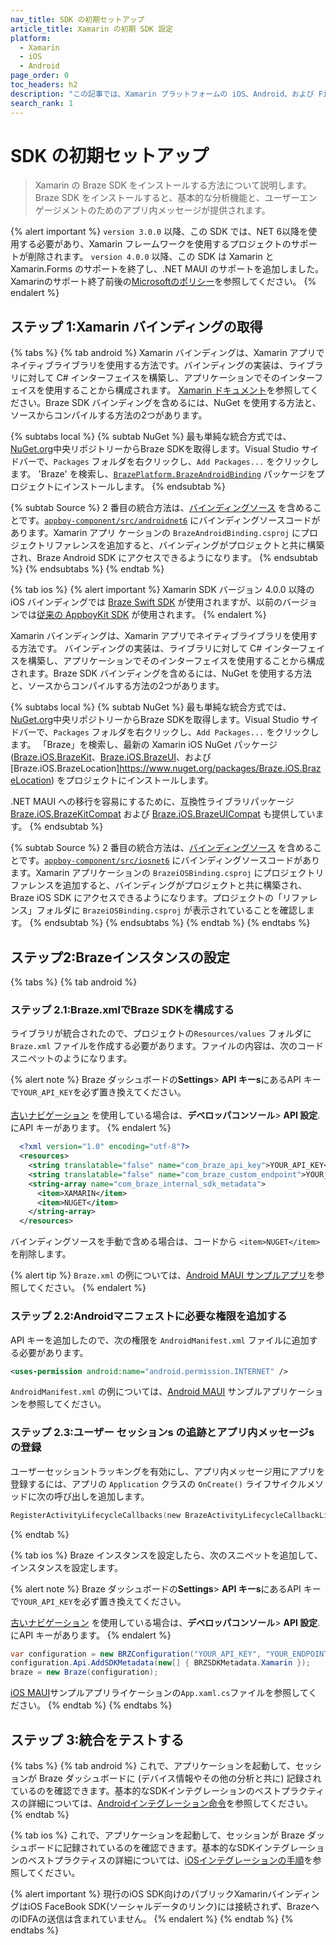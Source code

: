 ```yaml
---
nav_title: SDK の初期セットアップ
article_title: Xamarin の初期 SDK 設定
platform: 
  - Xamarin
  - iOS
  - Android
page_order: 0
toc_headers: h2
description: "この記事では、Xamarin プラットフォームの iOS、Android、および FireOS SDK の初期設定について説明します。"
search_rank: 1
---
```


# SDK の初期セットアップ

> Xamarin の Braze SDK をインストールする方法について説明します。Braze SDK をインストールすると、基本的な分析機能と、ユーザーエンゲージメントのためのアプリ内メッセージが提供されます。 

{% alert important %}
`version 3.0.0` 以降、この SDK では、NET 6以降を使用する必要があり、Xamarin フレームワークを使用するプロジェクトのサポートが削除されます。
`version 4.0.0` 以降、この SDK は Xamarin と Xamarin.Forms のサポートを終了し、.NET MAUI のサポートを追加しました。
Xamarinのサポート終了前後の[Microsoftのポリシー](https://dotnet.microsoft.com/en-us/platform/support/policy/xamarin)を参照してください。
{% endalert %}

## ステップ 1:Xamarin バインディングの取得

{% tabs %}
{% tab android %}
Xamarin バインディングは、Xamarin アプリでネイティブライブラリを使用する方法です。バインディングの実装は、ライブラリに対して C# インターフェイスを構築し、アプリケーションでそのインターフェイスを使用することから構成されます。 [Xamarin ドキュメント](http://developer.xamarin.com/guides/android/advanced_topics/java_integration_overview/binding_a_java_library_%28.jar%29/)を参照してください。Braze SDK バインディングを含めるには、NuGet を使用する方法と、ソースからコンパイルする方法の2つがあります。

{% subtabs local %}
{% subtab NuGet %}
最も単純な統合方式では、[NuGet.org](https://www.nuget.org/)中央リポジトリーからBraze SDKを取得します。Visual Studio サイドバーで、`Packages` フォルダを右クリックし、`Add Packages...` をクリックします。 'Braze' を検索し、[`BrazePlatform.BrazeAndroidBinding`](https://www.nuget.org/packages/BrazePlatform.BrazeAndroidBinding/) パッケージをプロジェクトにインストールします。
{% endsubtab %}

{% subtab Source %}
2 番目の統合方法は、[バインディングソース](https://github.com/braze-inc/braze-xamarin-sdk) を含めることです。[`appboy-component/src/androidnet6`](https://github.com/braze-inc/braze-xamarin-sdk/tree/master/appboy-component/src/androidnet6/BrazeAndroidNet6Binding) にバインディングソースコードがあります。Xamarin アプリ ケーションの ```BrazeAndroidBinding.csproj``` にプロジェクトリファレンスを追加すると、バインディングがプロジェクトと共に構築され、Braze Android SDK にアクセスできるようになります。
{% endsubtab %}
{% endsubtabs %}
{% endtab %}

{% tab ios %}
{% alert important %}
Xamarin SDK バージョン 4.0.0 以降の iOS バインディングでは [Braze Swift SDK](https://github.com/braze-inc/braze-swift-sdk/) が使用されますが、以前のバージョンでは[従来の AppboyKit SDK](https://github.com/Appboy/Appboy-ios-sdk) が使用されます。
{% endalert %}

Xamarin バインディングは、Xamarin アプリでネイティブライブラリを使用する方法です。 バインディングの実装は、ライブラリに対して C# インターフェイスを構築し、アプリケーションでそのインターフェイスを使用することから構成されます。Braze SDK バインディングを含めるには、NuGet を使用する方法と、ソースからコンパイルする方法の2つがあります。

{% subtabs local %}
{% subtab NuGet %}
最も単純な統合方式では、[NuGet.org](https://www.nuget.org/)中央リポジトリーからBraze SDKを取得します。Visual Studio サイドバーで、`Packages` フォルダを右クリックし、`Add Packages...` をクリックします。 「Braze」を検索し、最新の Xamarin iOS NuGet パッケージ ([Braze.iOS.BrazeKit](https://www.nuget.org/packages/Braze.iOS.BrazeKit)、[Braze.iOS.BrazeUI](https://www.nuget.org/packages/Braze.iOS.BrazeUI)、および \[Braze.iOS.BrazeLocation]https://www.nuget.org/packages/Braze.iOS.BrazeLocation) をプロジェクトにインストールします。

.NET MAUI への移行を容易にするために、互換性ライブラリパッケージ [Braze.iOS.BrazeKitCompat](https://www.nuget.org/packages/Braze.iOS.BrazeKitCompat) および [Braze.iOS.BrazeUICompat](https://www.nuget.org/packages/Braze.iOS.BrazeUICompat) も提供しています。
{% endsubtab %}

{% subtab Source %}
2 番目の統合方法は、[バインディングソース](https://github.com/braze-inc/braze-xamarin-sdk) を含めることです。[`appboy-component/src/iosnet6`](https://github.com/braze-inc/braze-xamarin-sdk/tree/master/appboy-component/src/iosnet6/BrazeiOSNet6Binding) にバインディングソースコードがあります。Xamarin アプリケーションの ```BrazeiOSBinding.csproj``` にプロジェクトリファレンスを追加すると、バインディングがプロジェクトと共に構築され、Braze iOS SDK にアクセスできるようになります。プロジェクトの「リファレンス」フォルダに `BrazeiOSBinding.csproj` が表示されていることを確認します。
{% endsubtab %}
{% endsubtabs %}
{% endtab %}
{% endtabs %}

## ステップ2:Brazeインスタンスの設定

{% tabs %}
{% tab android %}
### ステップ 2.1:Braze.xmlでBraze SDKを構成する

ライブラリが統合されたので、プロジェクトの`Resources/values` フォルダに`Braze.xml` ファイルを作成する必要があります。ファイルの内容は、次のコードスニペットのようになります。

{% alert note %}
Braze ダッシュボードの**Settings**> **API キーs**にあるAPI キーで`YOUR_API_KEY`を必ず置き換えてください。
<br><br>
[古いナビゲーション]({{site.baseurl}}/navigation) を使用している場合は、**デベロッパコンソール**> **API 設定**.にAPI キーがあります。
{% endalert %}

```xml
  <?xml version="1.0" encoding="utf-8"?>
  <resources>
    <string translatable="false" name="com_braze_api_key">YOUR_API_KEY</string>
    <string translatable="false" name="com_braze_custom_endpoint">YOUR_CUSTOM_ENDPOINT_OR_CLUSTER</string>
    <string-array name="com_braze_internal_sdk_metadata">
      <item>XAMARIN</item>
      <item>NUGET</item>
    </string-array>
  </resources>
```
バインディングソースを手動で含める場合は、コードから `<item>NUGET</item>` を削除します。

{% alert tip %}
`Braze.xml` の例については、[Android MAUI サンプルアプリ](https://github.com/braze-inc/braze-xamarin-sdk/blob/master/appboy-component/samples/android-net-maui/BrazeAndroidMauiSampleApp/BrazeAndroidMauiSampleApp/Resources/values/Braze.xml)を参照してください。
{% endalert %}

### ステップ 2.2:Androidマニフェストに必要な権限を追加する

API キーを追加したので、次の権限を `AndroidManifest.xml` ファイルに追加する必要があります。

```xml
<uses-permission android:name="android.permission.INTERNET" />
```
`AndroidManifest.xml` の例については、[Android MAUI](https://github.com/braze-inc/braze-xamarin-sdk/blob/master/appboy-component/samples/android-net-maui/BrazeAndroidMauiSampleApp/BrazeAndroidMauiSampleApp/AndroidManifest.xml) サンプルアプリケーションを参照してください。

### ステップ 2.3:ユーザー セッションs の追跡とアプリ内メッセージs の登録

ユーザーセッショントラッキングを有効にし、アプリ内メッセージ用にアプリを登録するには、アプリの `Application` クラスの `OnCreate()` ライフサイクルメソッドに次の呼び出しを追加します。

```kotlin
RegisterActivityLifecycleCallbacks(new BrazeActivityLifecycleCallbackListener());
```
{% endtab %}

{% tab ios %}
Braze インスタンスを設定したら、次のスニペットを追加して、インスタンスを設定します。

{% alert note %}
Braze ダッシュボードの**Settings**> **API キーs**にあるAPI キーで`YOUR_API_KEY`を必ず置き換えてください。

[古いナビゲーション]({{site.baseurl}}/navigation) を使用している場合は、**デベロッパコンソール**> **API 設定**.にAPI キーがあります。
{% endalert %}

```csharp
var configuration = new BRZConfiguration("YOUR_API_KEY", "YOUR_ENDPOINT");
configuration.Api.AddSDKMetadata(new[] { BRZSDKMetadata.Xamarin });
braze = new Braze(configuration);
```

[iOS MAUI](https://github.com/braze-inc/braze-xamarin-sdk/blob/master/appboy-component/samples/ios-net-maui/BrazeiOSMauiSampleApp/BrazeiOSMauiSampleApp/App.xaml.cs)サンプルアプリライケーションの`App.xaml.cs`ファイルを参照してください。
{% endtab %}
{% endtabs %}

## ステップ 3:統合をテストする

{% tabs %}
{% tab android %}
これで、アプリケーションを起動して、セッションが Braze ダッシュボードに (デバイス情報やその他の分析と共に) 記録されているのを確認できます。基本的なSDKインテグレーションのベストプラクティスの詳細については、[Androidインテグレーション命令]({{site.baseurl}}/developer_guide/platform_integration_guides/android/initial_sdk_setup/android_sdk_integration/)を参照してください。
{% endtab %}

{% tab ios %}
これで、アプリケーションを起動して、セッションが Braze ダッシュボードに記録されているのを確認できます。基本的なSDKインテグレーションのベストプラクティスの詳細については、[iOSインテグレーションの手順]({{site.baseurl}}/developer_guide/platform_integration_guides/swift/initial_sdk_setup/overview/)を参照してください。

{% alert important %}
現行のiOS SDK向けのパブリックXamarinバインディングはiOS FaceBook SDK(ソーシャルデータのリンク)には接続されず、BrazeへのIDFAの送信は含まれていません。
{% endalert %}
{% endtab %}
{% endtabs %}
